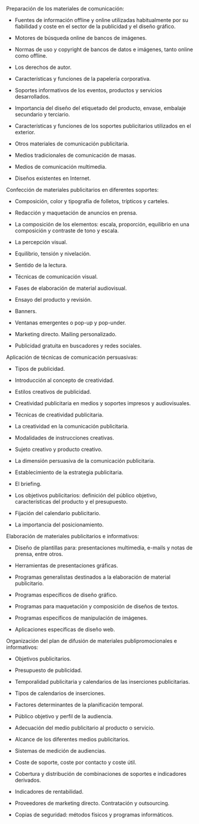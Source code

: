 

Preparación de los materiales de comunicación:

- Fuentes de información offline y online utilizadas habitualmente por su fiabilidad y coste en el sector de la publicidad y el diseño gráfico.

- Motores de búsqueda online de bancos de imágenes.

- Normas de uso y copyright de bancos de datos e imágenes, tanto online como offline.

- Los derechos de autor.

- Características y funciones de la papelería corporativa.

- Soportes informativos de los eventos, productos y servicios desarrollados.

- Importancia del diseño del etiquetado del producto, envase, embalaje secundario y terciario.

- Características y funciones de los soportes publicitarios utilizados en el exterior.

- Otros materiales de comunicación publicitaria.

- Medios tradicionales de comunicación de masas.

- Medios de comunicación multimedia.

- Diseños existentes en Internet.

Confección de materiales publicitarios en diferentes soportes:

- Composición, color y tipografía de folletos, trípticos y carteles.

- Redacción y maquetación de anuncios en prensa.

- La composición de los elementos: escala, proporción, equilibrio en una composición y contraste de tono y escala.

- La percepción visual.

- Equilibrio, tensión y nivelación.

- Sentido de la lectura.

- Técnicas de comunicación visual.

- Fases de elaboración de material audiovisual.

- Ensayo del producto y revisión.

- Banners.

- Ventanas emergentes o pop-up y pop-under.

- Marketing directo. Mailing personalizado.

- Publicidad gratuita en buscadores y redes sociales.

Aplicación de técnicas de comunicación persuasivas:

- Tipos de publicidad.

- Introducción al concepto de creatividad.

- Estilos creativos de publicidad.

- Creatividad publicitaria en medios y soportes impresos y audiovisuales.

- Técnicas de creatividad publicitaria.

- La creatividad en la comunicación publicitaria.

- Modalidades de instrucciones creativas.

- Sujeto creativo y producto creativo.

- La dimensión persuasiva de la comunicación publicitaria.

- Establecimiento de la estrategia publicitaria.

- El briefing.

- Los objetivos publicitarios: definición del público objetivo, características del producto y el presupuesto.

- Fijación del calendario publicitario.

- La importancia del posicionamiento.

Elaboración de materiales publicitarios e informativos:

- Diseño de plantillas para: presentaciones multimedia, e-mails y notas de prensa, entre otros.

- Herramientas de presentaciones gráficas.

- Programas generalistas destinados a la elaboración de material publicitario.

- Programas específicos de diseño gráfico.

- Programas para maquetación y composición de diseños de textos.

- Programas específicos de manipulación de imágenes.

- Aplicaciones específicas de diseño web.

Organización del plan de difusión de materiales publipromocionales e informativos:

- Objetivos publicitarios.

- Presupuesto de publicidad.

- Temporalidad publicitaria y calendarios de las inserciones publicitarias.

- Tipos de calendarios de inserciones.

- Factores determinantes de la planificación temporal.

- Público objetivo y perfil de la audiencia.

- Adecuación del medio publicitario al producto o servicio.

- Alcance de los diferentes medios publicitarios.

- Sistemas de medición de audiencias.

- Coste de soporte, coste por contacto y coste útil.

- Cobertura y distribución de combinaciones de soportes e indicadores derivados.

- Indicadores de rentabilidad.

- Proveedores de marketing directo. Contratación y outsourcing.

- Copias de seguridad: métodos físicos y programas informáticos.
